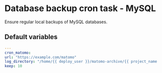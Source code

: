 # Database backup cron task - MySQL
Ensure regular local backups of MySQL databases.
<!--ROLEVARS-->
## Default variables
```yaml
---
cron_matomo:
url: "https://example.com/matomo"
log_directory: "/home/{{ deploy_user }}/matomo-archive/{{ project_name }}_{{ build_type }}"
keep: 10
```

<!--ENDROLEVARS-->

<!--TOC-->
<!--ENDTOC-->
